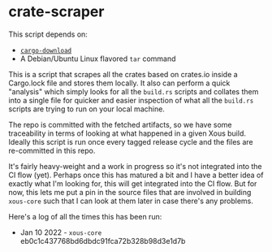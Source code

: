 # crate-scraper

This script depends on:
- [`cargo-download`](https://github.com/Xion/cargo-download)
- A Debian/Ubuntu Linux flavored `tar` command

This is a script that scrapes all the crates based on crates.io inside a Cargo.lock
file and stores them locally. It also can perform a quick "analysis" which simply
looks for all the `build.rs` scripts and collates them into a single file for
quicker and easier inspection of what all the `build.rs` scripts are trying to run
on your local machine.

The repo is committed with the fetched artifacts, so we have some traceability in
terms of looking at what happened in a given Xous build. Ideally this script is run
once every tagged release cycle and the files are re-committed in this repo.

It's fairly heavy-weight and a work in progress so it's not integrated into the CI
flow (yet). Perhaps once this has matured a bit and I have a better idea of exactly
what I'm looking for, this will get integrated into the CI flow. But for now,
this lets me put a pin in the source files that are involved in building `xous-core`
such that I can look at them later in case there's any problems.

Here's a log of all the times this has been run:

- Jan 10 2022 - `xous-core` eb0c1c437768bd6dbdc91fca72b328b98d3e1d7b
